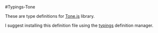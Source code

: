 #Typings-Tone

These are type definitions for [Tone.js](https://github.com/BlokDust/Tone.js) library.

I suggest installing this definition file using the [typings](https://github.com/typings/typings) definition manager.

```typings install tone